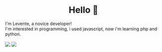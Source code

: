 <h1 align='center'>Hello 👋</h1>
I'm Levente, a novice developer!<br>
I'm interested in programming, i used  javascript, now i'm learning php and python.<br><br>
<img src="https://github-readme-stats.vercel.app/api/top-langs/?username=leventehodi&layout=compact" />
<img src="https://badges.pufler.dev/visits/leventehodi/leventehodi">

<!---
leventehodi/leventehodi is a ✨ special ✨ repository because its `README.md` (this file) appears on your GitHub profile.
You can click the Preview link to take a look at your changes.
--->

